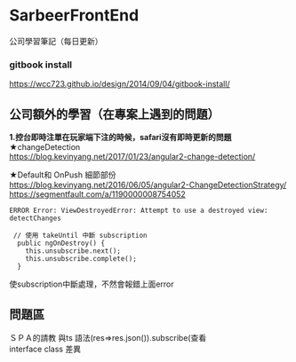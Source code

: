 # SarbeerFrontEnd
公司學習筆記（每日更新）<br />
### gitbook install<br />
https://wcc723.github.io/design/2014/09/04/gitbook-install/<br />

## 公司額外的學習（在專案上遇到的問題）
<strong>1.控台即時注單在玩家端下注的時候，safari沒有即時更新的問題</strong><br />
★changeDetection<br />
https://blog.kevinyang.net/2017/01/23/angular2-change-detection/<br />

★Default和 OnPush 細節部份<br />
https://blog.kevinyang.net/2016/06/05/angular2-ChangeDetectionStrategy/<br />
https://segmentfault.com/a/1190000008754052<br />

```
ERROR Error: ViewDestroyedError: Attempt to use a destroyed view: detectChanges

 // 使用 takeUntil 中斷 subscription
  public ngOnDestroy() {
    this.unsubscribe.next();
    this.unsubscribe.complete();
  }
```

使subscription中斷處理，不然會報錯上面error

## 問題區
ＳＰＡ的請教 與ts 語法(res=>res.json()).subscribe(查看<br/>
interface class 差異

